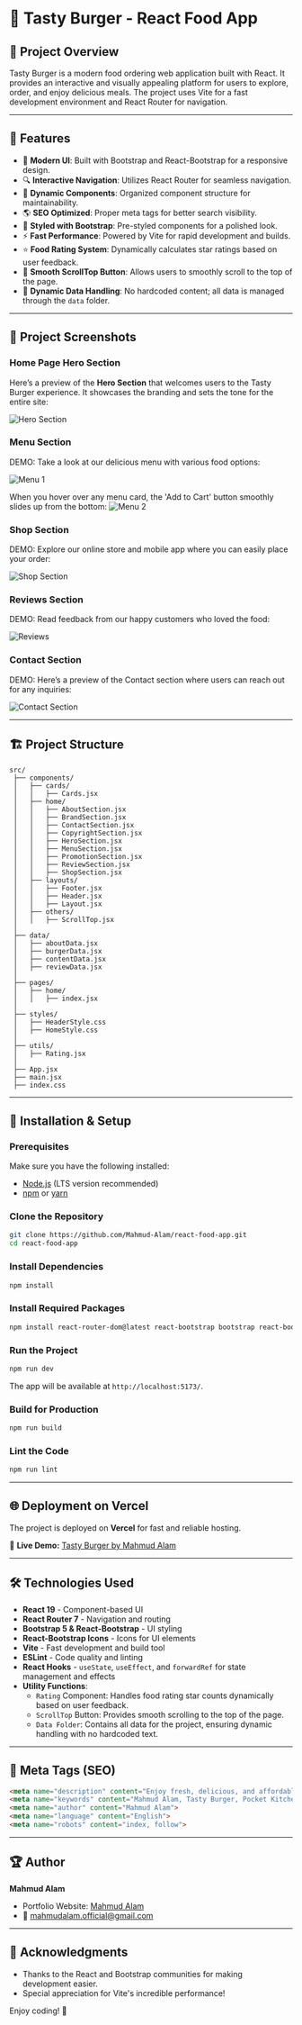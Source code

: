 # 🍔 Tasty Burger - React Food App

## 📌 Project Overview
Tasty Burger is a modern food ordering web application built with React. It provides an interactive and visually appealing platform for users to explore, order, and enjoy delicious meals. The project uses Vite for a fast development environment and React Router for navigation.

---

## 🚀 Features
- 🍔 **Modern UI**: Built with Bootstrap and React-Bootstrap for a responsive design.
- 🔍 **Interactive Navigation**: Utilizes React Router for seamless navigation.
- 📃 **Dynamic Components**: Organized component structure for maintainability.
- 🌎 **SEO Optimized**: Proper meta tags for better search visibility.
- 🎨 **Styled with Bootstrap**: Pre-styled components for a polished look.
- ⚡ **Fast Performance**: Powered by Vite for rapid development and builds.
- ⭐ **Food Rating System**: Dynamically calculates star ratings based on user feedback.
- 🔼 **Smooth ScrollTop Button**: Allows users to smoothly scroll to the top of the page.
- 📂 **Dynamic Data Handling**: No hardcoded content; all data is managed through the `data` folder.

---

## 📸 Project Screenshots

### Home Page Hero Section
Here’s a preview of the **Hero Section** that welcomes users to the Tasty Burger experience. It showcases the branding and sets the tone for the entire site:

![Hero Section](https://raw.githubusercontent.com/Mahmud-Alam/react-food-app/main/public/assets/readme/hero.png)

### Menu Section
DEMO: Take a look at our delicious menu with various food options:

![Menu 1](https://raw.githubusercontent.com/Mahmud-Alam/react-food-app/main/public/assets/readme/menu-01.png)  

When you hover over any menu card, the 'Add to Cart' button smoothly slides up from the bottom:
![Menu 2](https://raw.githubusercontent.com/Mahmud-Alam/react-food-app/main/public/assets/readme/menu-02.png)

### Shop Section
DEMO: Explore our online store and mobile app where you can easily place your order:

![Shop Section](https://raw.githubusercontent.com/Mahmud-Alam/react-food-app/main/public/assets/readme/shop.png)

### Reviews Section
DEMO: Read feedback from our happy customers who loved the food:

![Reviews](https://raw.githubusercontent.com/Mahmud-Alam/react-food-app/main/public/assets/readme/review.png)

### Contact Section
DEMO: Here’s a preview of the Contact section where users can reach out for any inquiries:

![Contact Section](https://raw.githubusercontent.com/Mahmud-Alam/react-food-app/main/public/assets/readme/contact.png)

---

## 🏗️ Project Structure
```
src/
 ├── components/
 │   ├── cards/
 │   │   ├── Cards.jsx
 │   ├── home/
 │   │   ├── AboutSection.jsx
 │   │   ├── BrandSection.jsx
 │   │   ├── ContactSection.jsx
 │   │   ├── CopyrightSection.jsx
 │   │   ├── HeroSection.jsx
 │   │   ├── MenuSection.jsx
 │   │   ├── PromotionSection.jsx
 │   │   ├── ReviewSection.jsx
 │   │   ├── ShopSection.jsx
 │   ├── layouts/
 │   │   ├── Footer.jsx
 │   │   ├── Header.jsx
 │   │   ├── Layout.jsx
 │   ├── others/
 │   │   ├── ScrollTop.jsx
 │
 ├── data/
 │   ├── aboutData.jsx
 │   ├── burgerData.jsx
 │   ├── contentData.jsx
 │   ├── reviewData.jsx
 │
 ├── pages/
 │   ├── home/
 │   │   ├── index.jsx
 │
 ├── styles/
 │   ├── HeaderStyle.css
 │   ├── HomeStyle.css
 │
 ├── utils/
 │   ├── Rating.jsx
 │
 ├── App.jsx
 ├── main.jsx
 ├── index.css
```

---

## 🔧 Installation & Setup
### Prerequisites
Make sure you have the following installed:
- [Node.js](https://nodejs.org/) (LTS version recommended)
- [npm](https://www.npmjs.com/) or [yarn](https://yarnpkg.com/)

### Clone the Repository
```sh
git clone https://github.com/Mahmud-Alam/react-food-app.git
cd react-food-app
```

### Install Dependencies
```sh
npm install
```

### Install Required Packages
```sh
npm install react-router-dom@latest react-bootstrap bootstrap react-bootstrap-icons
```

### Run the Project
```sh
npm run dev
```
The app will be available at `http://localhost:5173/`.

### Build for Production
```sh
npm run build
```

### Lint the Code
```sh
npm run lint
```

---

## 🌐 Deployment on Vercel
The project is deployed on **Vercel** for fast and reliable hosting.

🔗 **Live Demo:** [Tasty Burger by Mahmud Alam](https://food-app-mahmud.vercel.app/)

---

## 🛠️ Technologies Used
- **React 19** - Component-based UI
- **React Router 7** - Navigation and routing
- **Bootstrap 5 & React-Bootstrap** - UI styling
- **React-Bootstrap Icons** - Icons for UI elements
- **Vite** - Fast development and build tool
- **ESLint** - Code quality and linting
- **React Hooks** - `useState`, `useEffect`, and `forwardRef` for state management and effects
- **Utility Functions**:
  - `Rating` Component: Handles food rating star counts dynamically based on user feedback.
  - `ScrollTop` Button: Provides smooth scrolling to the top of the page.
  - `Data Folder`: Contains all data for the project, ensuring dynamic handling with no hardcoded text.

---

## 📜 Meta Tags (SEO)
```html
<meta name="description" content="Enjoy fresh, delicious, and affordable meals with Tasty Burger by Mahmud Alam. Order online for fast delivery and delicious food!">
<meta name="keywords" content="Mahmud Alam, Tasty Burger, Pocket Kitchen, food delivery, delicious meals, online food order, fast delivery, affordable food">
<meta name="author" content="Mahmud Alam">
<meta name="language" content="English">
<meta name="robots" content="index, follow">
```

---

## 🏆 Author
**Mahmud Alam**  
- Portfolio Website: [Mahmud Alam](https://mahmudalam.com/)
- 📧 mahmudalam.official@gmail.com

---

## 🎉 Acknowledgments
- Thanks to the React and Bootstrap communities for making development easier.
- Special appreciation for Vite's incredible performance!

Enjoy coding! 🚀

